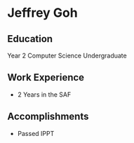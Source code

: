 # Jeffrey Goh

## Education
Year 2 Computer Science Undergraduate
## Work Experience

* 2 Years in the SAF

## Accomplishments

* Passed IPPT